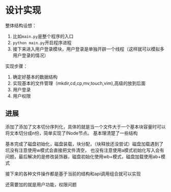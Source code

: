 # 设计实现

整体结构设想：
1. 比如`main.py`是整个程序的入口
2. `python main.py`开启程序进程
3. 接下来进入用户登录模块，用户登录是单独开辟一个线程（这样就可以模拟多用户登录的情况）

实现步骤：
1. 确定好基本的数据结构
2. 实现基本的文件管理（mkdir,cd,cp,mv,touch,vim),高级的放到后面
3. 用户登录
4. 用户权限


## 进展

添加了添加了文本切分序列化，具体的就是当一个文件大于一个基本块容量时可以将文本切分成n份，简单实现了INode节点。
基本理清楚了一些结构

基本完成了磁盘初始化，磁盘装载，块分配，（块释放还没尝试）磁盘加载遇到了坑没有注意使用w模式会直接把文件清空，
也没有注意使用a模式初始化写入会有问题，最后解决的是修改装饰器，磁盘初始化使用wb+模式，磁盘加载使用ab+模式

接下来的各种文件操作都是基于当前的结构和api调用组合就可以实现

还需要加的就是用户功能，权限问题
